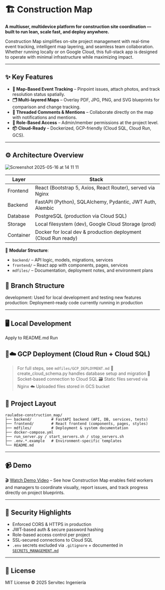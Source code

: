 # 🏗️ Construction Map

**A multiuser, multidevice platform for construction site coordination — built to run lean, scale fast, and deploy anywhere.**

Construction Map simplifies on-site project management with real-time event tracking, intelligent map layering, and seamless team collaboration. Whether running locally or on Google Cloud, this full-stack app is designed to operate with minimal infrastructure while maximizing impact.

---

## ✨ Key Features

- **📍 Map-Based Event Tracking** – Pinpoint issues, attach photos, and track resolution status spatially.
- **🗂️ Multi-layered Maps** – Overlay PDF, JPG, PNG, and SVG blueprints for comparison and change tracking.
- **💬 Threaded Comments & Mentions** – Collaborate directly on the map with notifications and mentions.
- **📁 Role-Based Access** – Admin/member permissions at the project level.
- **📦 Cloud-Ready** – Dockerized, GCP-friendly (Cloud SQL, Cloud Run, GCS).

---

## ⚙️ Architecture Overview


![Screenshot 2025-05-16 at 14 11 11](https://github.com/user-attachments/assets/4a043a0c-d30a-44fa-b1fc-0433570a4b5c)

| Layer     | Stack                                                                 |
|-----------|------------------------------------------------------------------------|
| Frontend  | React (Bootstrap 5, Axios, React Router), served via Nginx             |
| Backend   | FastAPI (Python), SQLAlchemy, Pydantic, JWT Auth, Alembic              |
| Database  | PostgreSQL (production via Cloud SQL)                |
| Storage   | Local filesystem (dev), Google Cloud Storage (prod)                    |
| Container | Docker for local dev & production deployment (Cloud Run ready)         |

📁 **Modular Structure**:
- `backend/` – API logic, models, migrations, services
- `frontend/` – React app with components, pages, services
- `mdfiles/` – Documentation, deployment notes, and environment plans

## 🌿 Branch Structure
development: Used for local development and testing new features
production: Deployment-ready code currently running in production

---

## 🖥️ Local Development
Apply to README.md
Run
 
## 🐳☁️ GCP Deployment (Cloud Run + Cloud SQL)
> For full steps, see `mdfiles/GCP_DEPLOYMENT.md`
🐍 create_cloud_schema.py handles database setup and migration
🔐 Socket-based connection to Cloud SQL
🗃️ Static files served via Nginx
☁️ Uploaded files stored in GCS bucket

## 📁 Project Layout

```
rauladse-construction_map/
├── backend/         # FastAPI backend (API, DB, services, tests)
├── frontend/        # React frontend (components, pages, styles)
├── mdfiles/         # Deployment & system documentation
├── docker-compose.yml
├── run_server.py / start_servers.sh / stop_servers.sh
├── .env.*.example   # Environment-specific templates
└── README.md
```

---

## 📹 Demo

🎬 [Watch Demo Video](#) – See how Construction Map enables field workers and managers to coordinate visually, report issues, and track progress directly on project blueprints.

---

## 🔐 Security Highlights

* Enforced CORS & HTTPS in production
* JWT-based auth & secure password hashing
* Role-based access control per project
* SSL-secured connections to Cloud SQL
* `.env` secrets excluded via `.gitignore` + documented in [`SECRETS_MANAGEMENT.md`](./mdfiles/SECRETS_MANAGEMENT.md)

---

## 📄 License

MIT License © 2025 Servitec Ingeniería
